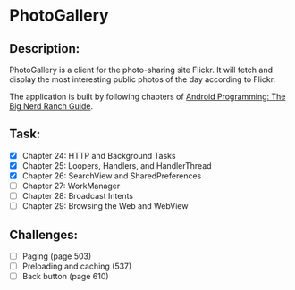 # PhotoGallery

## Description:
PhotoGallery is a client for the photo-sharing site Flickr. It will fetch and display the most interesting public photos of the day according to Flickr.

The application is built by following chapters of [Android Programming: The Big Nerd Ranch Guide](https://learning.oreilly.com/library/view/android-programming-the/9780135257555/).

## Task:
- [x] Chapter 24: HTTP and Background Tasks
- [x] Chapter 25: Loopers, Handlers, and HandlerThread
- [x] Chapter 26: SearchView and SharedPreferences
- [ ] Chapter 27: WorkManager
- [ ] Chapter 28: Broadcast Intents
- [ ] Chapter 29: Browsing the Web and WebView

## Challenges:
- [ ] Paging (page 503)
- [ ] Preloading and caching (537)
- [ ] Back button (page 610)
